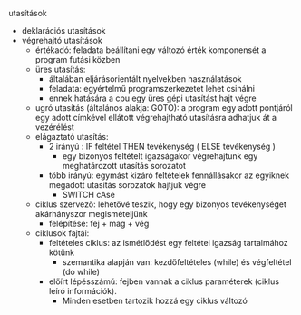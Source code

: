 utasítások
- deklarációs utasítások
- végrehajtó utasítások
	- értékadó: feladata beállítani egy változó érték komponensét a program futási közben
	- üres utasítás:
		- általában eljárásorientált nyelvekben használatások
		- feladata: egyértelmű programszerkezetet lehet csinálni
		- ennek hatására a cpu egy üres gépi utasítást hajt végre
	- ugró utasítás (általános alakja: GOTO): a program egy adott pontjáról egy adott címkével ellátott végrehajtható utasításra adhatjuk át a vezérélést 
	- elágaztató utasítás:
		- 2 irányú : IF feltétel THEN tevékenység ( ELSE tevékenység )
			- egy bizonyos feltételt igazságakor végrehajtunk egy meghatározott utasítás sorozatot
		- több irányú: egymást kizáró feltételek fennállásakor az egyiknek megadott utasítás sorozatok hajtjuk végre
			- SWITCH cAse
	- ciklus szervező: lehetővé teszik, hogy egy bizonyos tevékenységet akárhányszor megismételjünk 
		- felépítése: fej + mag + vég
	- ciklusok fajtái:
		- feltételes ciklus: az ismétlődést egy feltétel igazság tartalmához kötünk
			- szemantika alapján van: kezdőfeltételes (while) és végfeltétel (do while)
		- előírt lépésszámú: fejben vannak a ciklus paraméterek (ciklus leíró információk).
			- Minden esetben tartozik hozzá egy ciklus változó